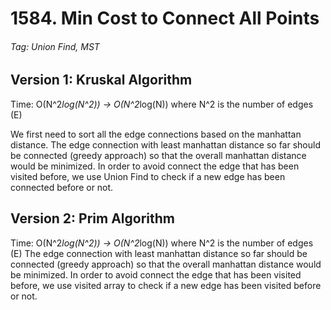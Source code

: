 # 1584. Min Cost to Connect All Points

###### Tag: Union Find, MST

## Version 1: Kruskal Algorithm
Time: O(N^2*log(N^2)) -> O(N^2*log(N)) where N^2 is the number of edges (E)

We first need to sort all the edge connections based on the manhattan distance. The edge connection with least manhattan distance so far should be connected (greedy approach) so that the overall manhattan distance would be minimized. In order to avoid connect the edge that has been visited before, we use Union Find to check if a new edge has been connected before or not. 

## Version 2: Prim Algorithm
Time: O(N^2*log(N^2)) -> O(N^2*log(N)) where N^2 is the number of edges (E)
The edge connection with least manhattan distance so far should be connected (greedy approach) so that the overall manhattan distance would be minimized. In order to avoid connect the edge that has been visited before, we use visited array to check if a new edge has been visited before or not. 


